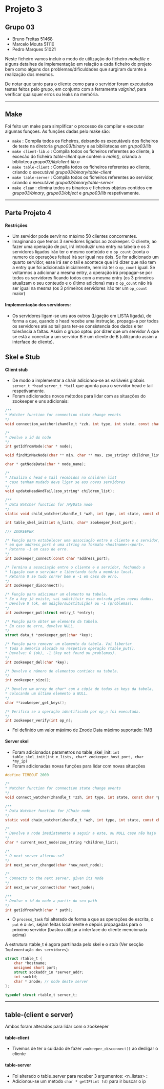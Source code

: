 # Projeto 3
## Grupo 03
* Bruno Freitas 51468
* Marcelo Mouta 51110
* Pedro Marques 51021

Neste ficheiro vamos incluir o modo de utilização do ficheiro *makefile* e alguns detalhes de implementação em relação a cada ficheiro do projeto bem como alguns dos problemas/dificuldades que surgiram durante a realização dos mesmos.

De notar que tanto para o cliente como para o servidor foram executados testes feitos pelo grupo, em conjunto com a ferramenta *valgrind*, para verificar quaisquer erros ou leaks na memória.

----------------------------------
## Make
  Foi feito um make para simplificar o processo de compilar e executar algumas funçoes. As funções dadas pelo make são:
  * ```make``` : Compila todos os ficheiros, deixando os executáveis dos ficheiros de teste na diretoria *grupo03/binary* e as bibiliotecas em *grupo03/lib*
  * ```make client-lib.o``` : Compila todos os ficheiros referentes ao cliente, à excecão do ficheiro *table-client* que contem o *main()*, criando a biblioteca *grupo03/lib/client-lib.o*
  * ```make table-client``` : Compila todos os ficheiros referentes ao cliente, criando o executável *grupo03/binary/table-client*
  * ```make table-server``` : Compila todos os ficheiros referentes ao servidor, criando o executável *grupo03/binary/table-server*
  * ```make clean``` : elimina todos os binarios e ficheiros objetos contidos em *grupo03/binary*, *grupo03/object* e *grupo03/lib* respetivamente.

----------------------------------

## Parte Projeto 4

  #### Restrições
  * Um servidor pode servir no máximo 50 clientes concorrentes.
  * Imaginando que temos 3 servidores ligados ao zookeeper. O cliente, ao fazer uma operação de put, irá introduzir uma entry na tabela e os 3 servidores ligados irão ter o mesmo conteúdo e o `op_count` (conta o numero de operações feitas) irá ser igual nos dois. Se for adicionado um quarto servidor, esse irá ser o tail e acontece que irá dizer que não tem a entry que foi adicionada inicialmente, nem irá ter o `op_count` igual. Se voltarmos a adicionar a mesma entry, a operação irá propagar-se por todos os servidores ficando todos com a mesma entry (os 3 primeiros atualizam o seu conteudo e o último adiciona) mas o `op_count` não irá ser igual na mesma (os 3 primeiros servidores irão ter um `op_count` maior)

  #### Implementação dos servidores:
  * Os servidores ligam-se uns aos outros (Ligação em LISTA ligada), de forma a que, quando o head recebe uma instrução, propaga-a por todos os servidores até ao tail para ter-se consistencia dos dados e ter tolerância a faltas. Assim o grupo optou por dizer que um servidor A que se está a conectar a um servidor B é um cliente de B (utilizando assim a interface de cliente).

## Skel e Stub

  #### Client stub
  * De modo a implementar a chain adicionou-se as variáveis globais `server_t *head`
`server_t *tail` que aponta para o servidor head e tail respetivamente.
  * Foram adicionados novos métodos para lidar com as situações do zookeeper e uns adicionais:
  ```c
  /**
  * Watcher function for connection state change events
  */
  void connection_watcher(zhandle_t *zzh, int type, int state, const char *path, void* context);

  /*
  * Deolve o id do node
  */
  int getIdfromNode(char * node);

  void findMinMaxNode(char ** min, char ** max, zoo_string* children_list);

  char * getNodeData(char * node_name);

  /*
  * Atualiza o head e tail recebidos na children list
  * caso tenham mudado deve ligar se aos novos servidores
  */
  void updateHeadAndTail(zoo_string* children_list);

  /**
  * Data Watcher function for /MyData node
  */
  static void child_watcher(zhandle_t *wzh, int type, int state, const char *zpath, void *watcher_ctx);

  int table_skel_init(int n_lists, char* zookeeper_host_port);

  /// ZOOKEEPER

  /* Função para estabelecer uma associação entre o cliente e o servidor, 
  * em que address_port é uma string no formato <hostname>:<port>.
  * Retorna -1 em caso de erro.
  */
  int zookeeper_connect(const char *address_port);

  /* Termina a associação entre o cliente e o servidor, fechando a 
  * ligação com o servidor e libertando toda a memória local.
  * Retorna 0 se tudo correr bem e -1 em caso de erro.
  */
  int zookeeper_disconnect();

  /* Função para adicionar um elemento na tabela.
  * Se a key já existe, vai substituir essa entrada pelos novos dados.
  * Devolve 0 (ok, em adição/substituição) ou -1 (problemas).
  */
  int zookeeper_put(struct entry_t *entry);

  /* Função para obter um elemento da tabela.
  * Em caso de erro, devolve NULL.
  */
  struct data_t *zookeeper_get(char *key);

  /* Função para remover um elemento da tabela. Vai libertar 
  * toda a memoria alocada na respetiva operação rtable_put().
  * Devolve: 0 (ok), -1 (key not found ou problemas).
  */
  int zookeeper_del(char *key);

  /* Devolve o número de elementos contidos na tabela.
  */
  int zookeeper_size();

  /* Devolve um array de char* com a cópia de todas as keys da tabela,
  * colocando um último elemento a NULL.
  */
  char **zookeeper_get_keys();

  /* Verifica se a operação identificada por op_n foi executada.
  */
  int zookeeper_verify(int op_n);
  ```
  * Foi definido um valor máximo de Znode Data máximo suportado: 1MB
  
  #### Server skel
  * Foram adicionados parametros no table_skel_init: `int table_skel_init(int n_lists, char* zookeeper_host_port, char *my_ip)`
  * Foram adicionadas novas funções para lidar com novas situações
  ```c
  #define TIMEOUT 2000 

  /*
  * Watcher function for connection state change events
  */
  void connect_watcher(zhandle_t *zzh, int type, int state, const char *path, void* context);

  /**
  * Data Watcher function for /Chain node
  */
  static void chain_watcher(zhandle_t *wzh, int type, int state, const char *zpath, void *watcher_ctx);

  /*
  * Devolve o node imediatamente a seguir a este, ou NULL caso não haja
  */
  char * current_next_node(zoo_string *children_list);

  /*
  * O next server alterou-se?
  */
  int next_server_changed(char *new_next_node);

  /*
  * Connects to the next server, given its node
  */
  int next_server_connect(char *next_node);

  /**
  * Deolve o id do node a partir do seu path
  */
  int getIdfromPath(char * path);
  ```
  * O `process_task` foi alterado de forma a que as operações de escrita, o `put` e o `del`, sejam feitas localmente e depois propagadas para o próximo servidor (bastou utilizar a interface do cliente mencionada acima)

A estrutura rtable_t é agora partilhada pelo skel e o stub (Ver secção `Implementação dos servidores`):  
```c
struct rtable_t {
    char *hostname;
    unsigned short port;
    struct sockaddr_in *server_addr;
    int sockfd;
    char * znode; // node deste server
};

typedef struct rtable_t server_t;
```
  
----------------------------------

## table-(client e server)

Ambos foram alterados para lidar com o zookeeper

  #### table-client
  * Tivemos de ter o cuidado de fazer `zookeeper_disconnect()` ao desligar o cliente

  #### table-server
  * Foi alterado o table_server para receber 3 argumentos: <porto> <n_listas> <IP>:<porta>
  * Adicionou-se um metodo `char * getIP(int fd)` para ir buscar o ip
